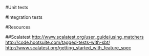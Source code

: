 #Unit tests


#Integration tests


#Resources


##Scalatest
http://www.scalatest.org/user_guide/using_matchers
http://code.hootsuite.com/tagged-tests-with-sbt/
http://www.scalatest.org/getting_started_with_feature_spec